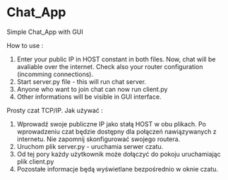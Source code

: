 # Chat_App
Simple Chat_App with GUI

How to use :
1. Enter your public IP in HOST constant in both files. Now, chat will be avaliable over the internet. Check also your router configuration (incomming connections). 
2. Start server.py file - this will run chat server. 
3. Anyone who want to join chat can now run client.py
4. Other informations will be visible in GUI interface. 

Prosty czat TCP/IP. 
Jak używać :
1. Wprowadź swoje publiczne IP jako stałą HOST w obu plikach. Po wprowadzeniu czat będzie dostępny dla połączeń nawiązywanych z internetu. Nie zapomnij skonfigurować swojego routera. 
2. Uruchom plik server.py - uruchamia serwer czatu.
3. Od tej pory każdy użytkownik może dołączyć do pokoju uruchamiając plik client.py
4. Pozostałe informacje będą wyświetlane bezpośrednio w oknie czatu. 
